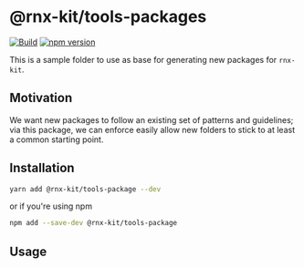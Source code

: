 <!-- We recommend an empty change log entry for a new package: `yarn change --empty` -->

# @rnx-kit/tools-packages

[![Build](https://github.com/microsoft/rnx-kit/actions/workflows/build.yml/badge.svg)](https://github.com/microsoft/rnx-kit/actions/workflows/build.yml)
[![npm version](https://img.shields.io/npm/v/@rnx-kit/tools-packages)](https://www.npmjs.com/package/@rnx-kit/tools-packages)

This is a sample folder to use as base for generating new packages for
`rnx-kit`.

## Motivation

We want new packages to follow an existing set of patterns and guidelines; via
this package, we can enforce easily allow new folders to stick to at least a
common starting point.

## Installation

```sh
yarn add @rnx-kit/tools-package --dev
```

or if you're using npm

```sh
npm add --save-dev @rnx-kit/tools-package
```

## Usage
